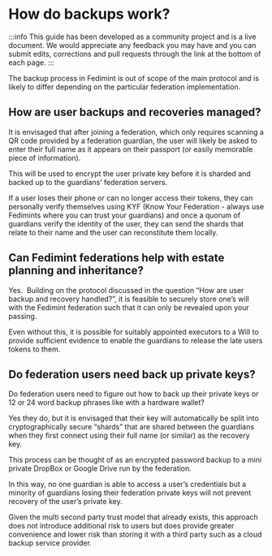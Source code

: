 # How do backups work?

:::info
This guide has been developed as a community project and is a live document. We would appreciate any feedback you may have and you can submit edits, corrections and pull requests through the link at the bottom of each page.
:::

The backup process in Fedimint is out of scope of the main protocol and is likely to differ depending on the particular federation implementation.

## How are user backups and recoveries managed?

It is envisaged that after joining a federation, which only requires scanning a QR code provided by a federation guardian, the user will likely be asked to enter their full name as it appears on their passport (or easily memorable piece of information).  

This will be used to encrypt the user private key before it is sharded and backed up to the guardians’ federation servers.

If a user loses their phone or can no longer access their tokens, they can personally verify themselves using KYF (Know Your Federation - always use Fedimints where you can trust your guardians) and once a quorum of guardians verify the identity of the user, they can send the shards that relate to their name and the user can reconstitute them locally.

## Can Fedimint federations help with estate planning and inheritance?

Yes.  Building on the protocol discussed in the question “How are user backup and recovery handled?”, it is feasible to securely store one’s will with the Fedimint federation such that it can only be revealed upon your passing.  

Even without this, it is possible for suitably appointed executors to a Will to provide sufficient evidence to enable the guardians to release the late users tokens to them.

## Do federation users need back up private keys?

Do federation users need to figure out how to back up their private keys or 12 or 24 word backup phrases like with a hardware wallet?

Yes they do, but it is envisaged that their key will automatically be split into cryptographically secure “shards” that are shared between the guardians when they first connect using their full name (or similar) as the recovery key. 

This process can be thought of as an encrypted password backup to a mini private DropBox or Google Drive run by the federation.

In this way, no one guardian is able to access a user’s credentials but a minority of guardians losing their federation private keys will not prevent recovery of the user’s private key.  

Given the multi second party trust model that already exists, this approach does not introduce additional risk to users but does provide greater convenience and lower risk than storing it with a third party such as a cloud backup service provider.